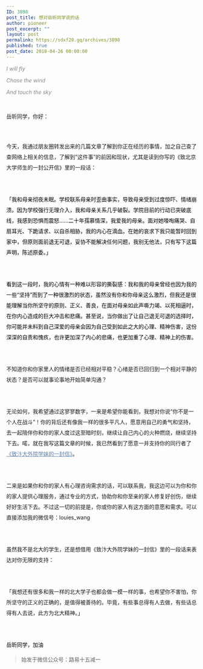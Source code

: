 ```yaml
---
ID: 3898
post_title: 想对岳昕同学说的话
author: pioneer
post_excerpt: ""
layout: post
permalink: https://sdxf28.gq/archives/3898
published: true
post_date: 2018-04-26 00:00:00
---
```

<div class="bpp-post-content">                                                                                                                  <p><qqmusic  scrolling="no" frameborder="0" src="/cgi-bin/readtemplate?t=tmpl/qqmusic_tmpl&amp;singer=Julie%20Fowlis%20-%20Brave%20(Original%20Score)&amp;music_name=Touch%20The%20Sky&amp;albumurl=https%3A%2F%2Fy.gtimg.cn%2Fmusic%2Fphoto_new%2FT002R68x68M000000Iie242odoOB.jpg&amp;musictype=1" music m albumurl="https://y.gtimg.cn/music/photo_new/T002R68x68M000000Iie242odoOB.jpg" audiourl="http://isure.stream.qqmusic.qq.com/C2000040R4QF0E24A3.m4a?guid=2000001731&amp;vkey=190580CF01A534451F06A9A117805897A3A595680EC742BB6C8E438C64664D48664D4475C16FD261CF8A13EF7F415FABF264B844F836A672&amp;uin=&amp;fromtag=50" music_name="Touch&nbsp;The&nbsp;Sky" singer="Julie&nbsp;Fowlis&nbsp;-&nbsp;Brave&nbsp;(Original&nbsp;Score)" play_length="151" musictype="1" other album jumpurlkey=""></qqmusic></p><p><em><span style="color: rgb(136, 136, 136);font-size: 14px;">I will fly</span></em></p><p><em><span style="color: rgb(136, 136, 136);font-size: 14px;">Chase the wind</span></em></p><p><em><span style="color: rgb(136, 136, 136);font-size: 14px;">And touch the sky</span></em></p><p><em><span style="color: rgb(136, 136, 136);font-size: 14px;"><br  /></span></em></p><p><span style="font-size: 14px;">岳昕同学，你好：</span></p><p style="line-height: 2em;"><span style="font-size: 14px;"><br  /></span></p><p style="line-height: 2em;"><span style="font-size: 14px;">今天，我通过朋友圈转发出来的几篇文章了解到你正在经历的事情，加之自己查了查网络上相关的信息，了解到“这件事”的前因和现状，尤其是读到你写的《致北京大学师生的一封公开信》里的一段话：</span></p><p style="line-height: 2em;"><span style="font-size: 14px;"><br  /></span></p><p style="line-height: 2em;"><span style="color: rgb(0, 0, 0);font-size: 14px;display: inline !important;float: none;background-color: transparent;">「我和母亲彻夜未眠。学校联系母亲时歪曲事实，导致母亲受到过度惊吓、情绪崩溃。因为学校强行无理介入，我和母亲关系几乎破裂。学院目前的行动已突破底线，我感到恐惧而震怒……二十年孺慕情深，我爱我的母亲。面对她嚎啕痛哭、自扇耳光、下跪请求、以自杀相胁，我的内心在滴血。在她的哀求下我只能暂时回到家中，但原则面前退无可退，妥协不能解决任何问题，我别无他法，只有写下这篇声明，陈述原委。」</span></p><p style="line-height: 2em;"><span style="color: rgb(0, 0, 0);font-size: 14px;display: inline !important;float: none;background-color: transparent;"><br  /></span></p><p style="line-height: 2em;"><span style="color: rgb(0, 0, 0);font-size: 14px;display: inline !important;float: none;background-color: transparent;">看到这一段时，我的心情有一种难以形容的撕裂感：我和我的母亲曾经也因为我的一些“坚持”而到了一种很激烈的状态，虽然没有你和你母亲这么激烈，但我还是很能理解当你所坚守的原则、正义、善良，在面对母亲如此声嘶力竭、以死相逼时，在你内心造成的巨大冲击和悲痛。甚至说，当你做出了让自己退无可退的选择时，你可能并未料到自己深爱的母亲会因为自己受到如此之大的心理、精神伤害，这份深深的自责和愧疚，也许更加深了内心的悲痛，也更加重了心理、精神上的伤害。</span></p><p style="line-height: 2em;"><br  /></p><p style="line-height: 2em;"><span style="font-size: 14px;">不知道你和你家里人的情绪是否已经相对平稳？心绪是否已回归到一个相对平静的状态？是否可以就事论事地开始简单沟通？</span></p><p style="line-height: 2em;"><span style="font-size: 14px;"><br  /></span></p><p style="line-height: 2em;"><span style="font-size: 14px;">无论如何，我希望通过这寥寥数字，一来是希望你能看到，我想对你说“你不是一个人在战斗”！你的背后还有像我一样的很多平凡人，愿意用自己的勇气和坚持，去一起陪伴你和你的家人度过这至暗时刻，继续让自己内心的火种燃烧，继续坚持下去。喏，就在我写这篇文章的时候，我已然看到了愿意一并支持你的同行者了<a style="background-color: transparent;color: rgb(96, 127, 166);" href="https://mp.weixin.qq.com/s?__biz=MzIxNjU5Mzg5Ng==&amp;mid=2247485773&amp;idx=1&amp;sn=f03605a73e814d1acab7f8aa9978d3ca&amp;scene=21#wechat_redirect" target="_blank"><span style="font-size: 14px;margin-bottom: 0px;margin-left: 0px;margin-right: 0px;margin-top: 0px;padding-bottom: 0px;padding-left: 0px;padding-right: 0px;padding-top: 0px;">《致汴大外院学妹的一封信》</span></a>。</span></p><p style="line-height: 2em;"><span style="font-size: 14px;"><br  /></span></p><p style="line-height: 2em;"><span style="font-size: 14px;">二来是如果你和你的家人有心理咨询需求的话，可以联系我，我这边可以为你和你的家人提供心理服务，通过专业的方式，协助你和你至亲的家人修复好创伤，继续好好生活下去。不过这一切的前提是，你或你的家人有这方面的意愿和需求。可以直接添加我的微信号：louies_wang</span></p><p style="line-height: 2em;"><span style="font-size: 14px;"><br  /></span></p><p style="line-height: 2em;"><span style="font-size: 14px;">虽然我不是北大的学生，还是想借用《致汴大外院学妹的一封信》里的一段话来表达对你无限的支持：</span></p><p style="line-height: 2em;"><span style="font-size: 14px;"><br  /></span></p><p style="line-height: 2em;"><span style="font-size: 14px;"><span style="display: inline !important;float: none;background-color: transparent;color: rgb(0, 0, 0);" neue="neue" gb="gb" yahei="yahei" normal="normal" left="left" none="none" px="px" helvetica="helvetica" sans="sans">「</span>我想还有很多和我一样的北大学子也都会做一模一样的事，也希望你不害怕，你所坚守的正义的正确的，是值得被善待的。毕竟，有些事总得有人去做，有些话总得有人去说，此方为北大精神。<span style="display: inline !important;float: none;background-color: transparent;color: rgb(0, 0, 0);" neue="neue" gb="gb" yahei="yahei" normal="normal" left="left" none="none" px="px" helvetica="helvetica" sans="sans">」</span></span></p><p style="line-height: 2em;"><br  /></p><p style="line-height: 2em;"><span style="font-size: 14px;"><span style="background-color: transparent;color: rgb(0, 0, 0);">岳昕同学，加油</span><img style="background-color: transparent;color: rgb(0, 0, 0);display: inline-block;"      /></span></p>                  <blockquote class='keep-source'><p>始发于微信公众号：路易十五减一</p></blockquote></div>